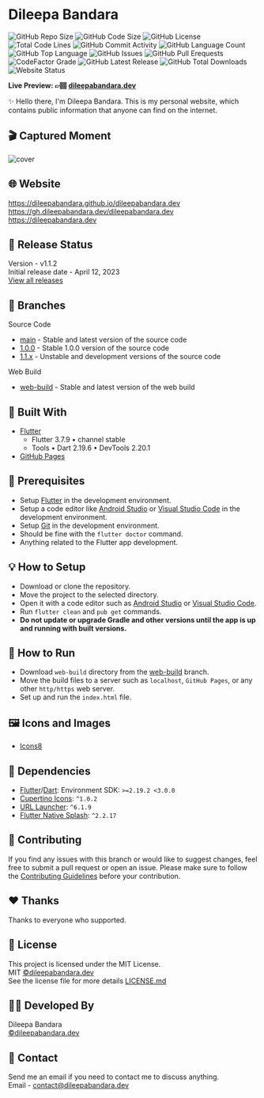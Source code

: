 # Dileepa Bandara

![GitHub Repo Size](https://img.shields.io/github/repo-size/dileepabandara/dileepabandara.dev?color=d62936&label=Repo%20Size&style=flat-square)
![GitHub Code Size](https://img.shields.io/github/languages/code-size/dileepabandara/dileepabandara.dev?color=e6a400&label=Code%20Size&style=flat-square)
![GitHub License](https://img.shields.io/github/license/dileepabandara/dileepabandara.dev?color=eb7005&label=License&style=flat-square)
![Total Code Lines](https://img.shields.io/tokei/lines/github/dileepabandara/dileepabandara.dev?color=805b3c&label=Total%20Code%20Lines&style=flat-square)
![GitHub Commit Activity](https://img.shields.io/github/commit-activity/m/dileepabandara/dileepabandara.dev?color=138a3d&label=Commit%20Activity&style=flat-square)
![GitHub Language Count](https://img.shields.io/github/languages/count/dileepabandara/dileepabandara.dev?color=1f77b4&label=Total%20Languages&style=flat-square)
![GitHub Top Language](https://img.shields.io/github/languages/top/dileepabandara/dileepabandara.dev?color=7f0c7f&style=flat-square)
![GitHub Issues](https://img.shields.io/github/issues/dileepabandara/dileepabandara.dev?color=098f76&label=GitHub%20Issues&style=flat-square)
![GitHub Pull Erequests](https://img.shields.io/github/issues-pr/dileepabandara/dileepabandara.dev?color=2c324f&label=GitHub%20Pull%20Requests&style=flat-square)
![CodeFactor Grade](https://img.shields.io/codefactor/grade/github/dileepabandara/dileepabandara.dev?color=0c22ed&label=CodeFactor%20Grade&style=flat-square)
![GitHub Latest Release](https://img.shields.io/github/v/release/dileepabandara/dileepabandara.dev?color=f5426f&label=Latest%20Release&style=flat-square)
![GitHub Total Downloads](https://img.shields.io/github/downloads/dileepabandara/dileepabandara.dev/total?color=4a2600&label=Total%20Downloads&style=flat-square)
![Website Status](https://img.shields.io/website?down_message=Down%20%26%20Offline&label=Website%20Status&up_message=Up%20%26%20Online&url=https%3A%2F%2Fdileepabandara.dev)

**Live Preview: 👉🏽 [dileepabandara.dev](https://dileepabandara.dev)**

✨ Hello there, I'm Dileepa Bandara. This is my personal website, which contains public information that anyone can find on the internet.

## 🎬 Captured Moment

![cover](https://user-images.githubusercontent.com/80202913/231434564-ce1b5761-3f5e-4c85-8593-87bda5a79d62.gif)

## 🌐 Website

<https://dileepabandara.github.io/dileepabandara.dev>  
<https://gh.dileepabandara.dev/dileepabandara.dev>  
<https://dileepabandara.dev>

## 🎉 Release Status

Version - v1.1.2  
Initial release date - April 12, 2023  
[View all releases](https://github.com/dileepabandara/dileepabandara.dev/releases)

## 🍃 Branches

Source Code

- [main](https://github.com/dileepabandara/dileepabandara.dev/tree/main) - Stable and latest version of the source code
- [1.0.0](https://github.com/dileepabandara/dileepabandara.dev/tree/1.0.0) - Stable 1.0.0 version of the source code
- [1.1.x](https://github.com/dileepabandara/dileepabandara.dev/tree/1.1.x) - Unstable and development versions of the source code

Web Build

- [web-build](https://github.com/dileepabandara/dileepabandara.dev/tree/web-build) - Stable and latest version of the web build

## 💙 Built With

- [Flutter](https://flutter.dev)
  - Flutter 3.7.9 • channel stable
  - Tools • Dart 2.19.6 • DevTools 2.20.1
- [GitHub Pages](https://pages.github.com)

## 📌 Prerequisites

- Setup [Flutter](https://flutter.dev) in the development environment.
- Setup a code editor like [Android Studio](https://developer.android.com/studio) or [Visual Studio Code](https://code.visualstudio.com) in the development environment.
- Setup [Git](https://git-scm.com) in the development environment.
- Should be fine with the `flutter doctor` command.
- Anything related to the Flutter app development.

## 💡 How to Setup

- Download or clone the repository.
- Move the project to the selected directory.
- Open it with a code editor such as [Android Studio](https://developer.android.com/studio) or [Visual Studio Code](https://code.visualstudio.com).
- Run `flutter clean` and `pub get` commands.
- **Do not update or upgrade Gradle and other versions until the app is up and running with built versions.**

## 🚀 How to Run

- Download `web-build` directory from the [web-build](https://github.com/dileepabandara/dileepabandara.dev/tree/web-build) branch.
- Move the build files to a server such as `localhost`, `GitHub Pages`, or any other `http/https` web server.
- Set up and run the `index.html` file.

## 🖼️ Icons and Images

- [Icons8](https://icons8.com)

## 💎 Dependencies

- [Flutter](https://flutter.dev)/[Dart](https://dart.dev): Environment SDK: `>=2.19.2 <3.0.0`
- [Cupertino Icons](https://pub.dev/packages/cupertino_icons): `^1.0.2`
- [URL Launcher](https://pub.dev/packages/url_launcher): `^6.1.9`
- [Flutter Native Splash](https://pub.dev/packages/flutter_native_splash): `^2.2.17`

## 💙 Contributing

If you find any issues with this branch or would like to suggest changes, feel free to submit a pull request or open an issue. Please make sure to follow the [Contributing Guidelines](https://github.com/dileepabandara/dileepabandara.dev/blob/main/CONTRIBUTING.md) before your contribution.

## ❤️ Thanks

Thanks to everyone who supported.

## 📜 License

This project is licensed under the MIT License.  
MIT [©dileepabandara.dev](https://dileepabandara.dev)  
See the license file for more
details [LICENSE.md](https://github.com/dileepabandara/dileepabandara.dev/blob/main/LICENSE)

## 👨‍💻 Developed By

Dileepa Bandara  
[©dileepabandara.dev](https://dileepabandara.dev)

## 💬 Contact

Send me an email if you need to contact me to discuss anything.  
Email - <contact@dileepabandara.dev>
